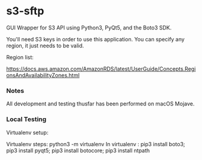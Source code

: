 # s3-sftp
GUI Wrapper for S3 API using Python3, PyQt5, and the Boto3 SDK.  

You'll need S3 keys in order to use this application. You can specify any region, it just needs to be valid.

Region list: 

https://docs.aws.amazon.com/AmazonRDS/latest/UserGuide/Concepts.RegionsAndAvailabilityZones.html

### Notes

All development and testing thusfar has been performed on macOS Mojave. 


### Local Testing

Virtualenv setup:

Virtualenv steps: python3 -m virtualenv <Virtual env name>
In virtualenv : pip3 install boto3; pip3 install pyqt5; pip3 install botocore; pip3 install ntpath
